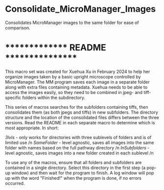 # Consolidate_MicroManager_Images
Consolidates MicroManager images to the same folder for ease of comparison.

# *************  README  ***************
This macro set was created for Xuehua Xu in February 2024 to help her organize images taken by a basic upright microscope
controlled by MicroManager.  The MM program saves each image in a separate folder along with extra files containing metadata.
Xuehua needs to be able to access the images easily, so they need to be combined in jpeg- and tiff-specific folders within
the subdirectory.

This series of macros searches for the subfolders containing tiffs, then consolidates them (as both jpegs and tiffs) in new
subfolders.  The directory structure and the location of the consolidated files differs between the three versions.  Read
the README in each separate macro to determine which is most appropriate.  In short:

*3lvls* - only works for directories with three sublevels of folders and is of limited use /n
*SameFolder* - level agnostic, saves all images into the same folder with names based on the full pathway directory /n
*InSubfolders* - level agnostic, saves images into a new folder created in each sublevel /n

To use any of the macros, ensure that all folders and subfolders are contained in a single directory.  Select this directory in
the first step (a pop-up window) and then wait for the program to finish. A log window will pop up with the word "Finished!"
when the program is done, if no errors occurred.
